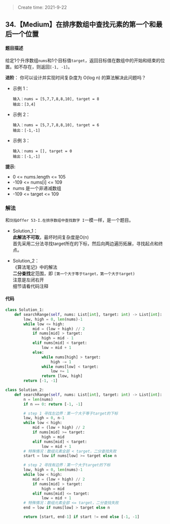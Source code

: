 > Create time: 2021-9-22
## 34.【Medium】在排序数组中查找元素的第一个和最后一个位置
#### 题目描述
给定1个升序数组`nums`和1个目标值`target`，返回目标值在数组中的开始和结束的位置。如不存在，则返回`[-1, -1]`。  

**进阶**：
你可以设计并实现时间复杂度为 O(log n) 的算法解决此问题吗？
   
- 示例 1：
    ```
    输入：nums = [5,7,7,8,8,10], target = 8
    输出：[3,4]
    ```
- 示例 2：
    ```
    输入：nums = [5,7,7,8,8,10], target = 6
    输出：[-1,-1]
    ```
- 示例 3：
    ```
    输入：nums = [], target = 0
    输出：[-1,-1]
    ```

**提示**:  
- 0 <= nums.length <= 105
- -109 <= nums[i] <= 109
- nums 是一个非递减数组
- -109 <= target <= 109

### 解法
和`剑指Offer 53-I.在排序数组中查找数字 I`一模一样，是一个题目。

- Solution_1：  
**此解法不可取**，最坏时间复杂度是O(n)  
首先采用二分法寻找target所在的下标，然后向两边遍历拓展，寻找起点和终点。

- Solution_2：  
《算法笔记》中的解法  
**二分查找**定范围，即 `[第一个大于等于target，第一个大于target)`  
注意是左闭右开  
细节请看代码注释

#### 代码
```python
class Solution_1:
    def searchRange(self, nums: List[int], target: int) -> List[int]:
        low, high = 0, len(nums)-1
        while low <= high:
            mid = (low + high) // 2
            if nums[mid] > target:
                high = mid - 1
            elif nums[mid] < target:
                low = mid + 1
            else:
                while nums[high] > target:
                    high -= 1
                while nums[low] < target:
                    low += 1
                return [low, high]
        return [-1, -1] 
```

```python
class Solution_2:
    def searchRange(self, nums: List[int], target: int) -> List[int]:
        n = len(nums)
        if n == 0: return [-1, -1]

        # step 1 寻找左边界：第一个大于等于target的下标
        low, high = 0, n-1
        while low < high:
            mid = (low + high) // 2
            if nums[mid] >= target:
                high = mid
            elif nums[mid] < target:
                low = mid + 1
        # 特殊情况：数组元素全部 < target，二分查找失败
        start = low if nums[low] >= target else n

        # step 2 寻找有边界：第一个大于target的下标
        low, high = 0, len(nums)-1
        while low < high:
            mid = (low + high) // 2
            if nums[mid] > target:
                high = mid
            elif nums[mid] <= target:
                low = mid + 1
        # 特殊情况：数组元素全部 <= target，二分查找失败
        end = low if nums[low] > target else n

        return [start, end-1] if start != end else [-1, -1]
```